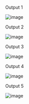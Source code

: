 Output 1

![image](https://user-images.githubusercontent.com/98879965/156623386-e4e2f51f-ab41-4099-a170-79812bff94f3.png)

Output 2

![image](https://user-images.githubusercontent.com/98879965/156623670-dc451230-2489-4f3e-b72f-5ca892d923b6.png)

Output 3

![image](https://user-images.githubusercontent.com/98879965/156623864-c534d32e-59a8-4aeb-bfe9-9e37c337764f.png)

Output 4

![image](https://user-images.githubusercontent.com/98879965/156624126-68a8fb69-2122-4cf8-b26c-ea411845efd2.png)

Output 5

![image](https://user-images.githubusercontent.com/98879965/156624335-b2cde94b-48dc-47f0-a770-acd1b9c85723.png)



